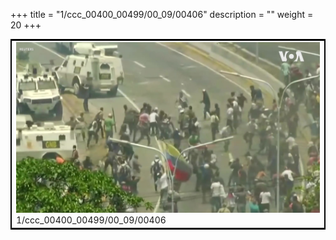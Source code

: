 +++
title = "1/ccc_00400_00499/00_09/00406"
description = ""
weight = 20
+++

<table style="border:2px solid black;max-width:800px;max-height:800px;" 
><tr><td>
<img class="center-fit-jpg"
src="/jpg_/aaa_20190430_NxaOmWaI8sI_00405.jpg">
1/ccc_00400_00499/00_09/00406
</img></td></tr></table>
